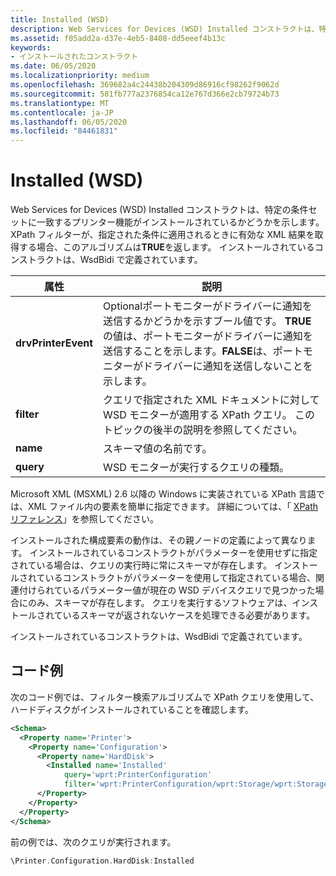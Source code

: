 ```yaml
---
title: Installed (WSD)
description: Web Services for Devices (WSD) Installed コンストラクトは、特定の条件セットに一致するプリンター機能がインストールされているかどうかを示します。
ms.assetid: f05add2a-d37e-4eb5-8408-dd5eeef4b13c
keywords:
- インストールされたコンストラクト
ms.date: 06/05/2020
ms.localizationpriority: medium
ms.openlocfilehash: 369682a4c24438b204309d86916cf98262f9062d
ms.sourcegitcommit: 581fb777a2376854ca12e767d366e2cb79724b73
ms.translationtype: MT
ms.contentlocale: ja-JP
ms.lasthandoff: 06/05/2020
ms.locfileid: "84461831"
---
```

# <a name="installed-wsd"></a>Installed (WSD)

Web Services for Devices (WSD) Installed コンストラクトは、特定の条件セットに一致するプリンター機能がインストールされているかどうかを示します。 XPath フィルターが、指定された条件に適用されるときに有効な XML 結果を取得する場合、このアルゴリズムは**TRUE**を返します。 インストールされているコンストラクトは、WsdBidi で定義されています。

| 属性 | 説明 |
| --- | --- |
| **drvPrinterEvent** | Optionalポートモニターがドライバーに通知を送信するかどうかを示すブール値です。 **TRUE**の値は、ポートモニターがドライバーに通知を送信することを示します。**FALSE**は、ポートモニターがドライバーに通知を送信しないことを示します。 |
| **filter** | クエリで指定された XML ドキュメントに対して WSD モニターが適用する XPath クエリ。 このトピックの後半の説明を参照してください。 |
| **name** | スキーマ値の名前です。 |
| **query** | WSD モニターが実行するクエリの種類。 |

Microsoft XML (MSXML) 2.6 以降の Windows に実装されている XPath 言語では、XML ファイル内の要素を簡単に指定できます。 詳細については、「 [XPath リファレンス](https://docs.microsoft.com/previous-versions/dotnet/netframework-4.0/ms256115(v=vs.100))」を参照してください。

インストールされた構成要素の動作は、その親ノードの定義によって異なります。 インストールされているコンストラクトがパラメーターを使用せずに指定されている場合は、クエリの実行時に常にスキーマが存在します。 インストールされているコンストラクトがパラメーターを使用して指定されている場合、関連付けられているパラメーター値が現在の WSD デバイスクエリで見つかった場合にのみ、スキーマが存在します。 クエリを実行するソフトウェアは、インストールされているスキーマが返されないケースを処理できる必要があります。

インストールされているコンストラクトは、WsdBidi で定義されています。

## <a name="code-example"></a>コード例

次のコード例では、フィルター検索アルゴリズムで XPath クエリを使用して、ハードディスクがインストールされていることを確認します。

```xml
<Schema>
  <Property name='Printer'>
    <Property name='Configuration'>
      <Property name='HardDisk'>
        <Installed name='Installed'
            query='wprt:PrinterConfiguration'
            filter='wprt:PrinterConfiguration/wprt:Storage/wprt:StorageEntry[wprt:Type="HardDisk"]'/>
      </Property>
    </Property>
  </Property>
</Schema>
```

前の例では、次のクエリが実行されます。

```cpp
\Printer.Configuration.HardDisk:Installed
```
